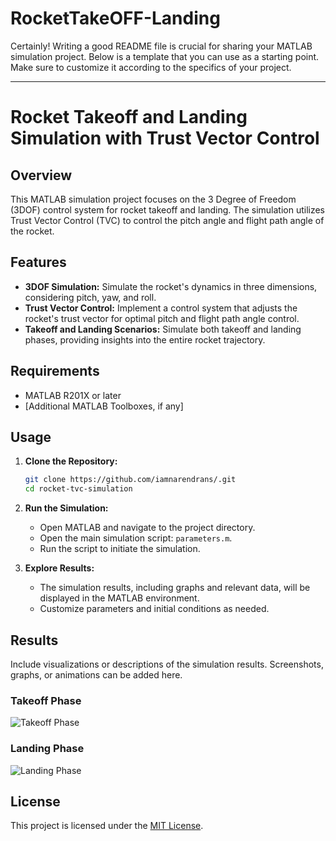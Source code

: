 # RocketTakeOFF-Landing

Certainly! Writing a good README file is crucial for sharing your MATLAB simulation project. Below is a template that you can use as a starting point. Make sure to customize it according to the specifics of your project.

---

# Rocket Takeoff and Landing Simulation with Trust Vector Control

## Overview

This MATLAB simulation project focuses on the 3 Degree of Freedom (3DOF) control system for rocket takeoff and landing. The simulation utilizes Trust Vector Control (TVC) to control the pitch angle and flight path angle of the rocket.

## Features

- **3DOF Simulation:** Simulate the rocket's dynamics in three dimensions, considering pitch, yaw, and roll.
- **Trust Vector Control:** Implement a control system that adjusts the rocket's trust vector for optimal pitch and flight path angle control.
- **Takeoff and Landing Scenarios:** Simulate both takeoff and landing phases, providing insights into the entire rocket trajectory.

## Requirements

- MATLAB R201X or later
- [Additional MATLAB Toolboxes, if any]

## Usage

1. **Clone the Repository:**
    ```bash
    git clone https://github.com/iamnarendrans/.git
    cd rocket-tvc-simulation
    ```

2. **Run the Simulation:**
    - Open MATLAB and navigate to the project directory.
    - Open the main simulation script: `parameters.m`.
    - Run the script to initiate the simulation.

3. **Explore Results:**
    - The simulation results, including graphs and relevant data, will be displayed in the MATLAB environment.
    - Customize parameters and initial conditions as needed.

## Results

Include visualizations or descriptions of the simulation results. Screenshots, graphs, or animations can be added here.

### Takeoff Phase

![Takeoff Phase](./results/takeoff_phase.png)

### Landing Phase

![Landing Phase](./results/landing_phase.png)

## License

This project is licensed under the [MIT License](LICENSE).
